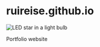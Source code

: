 # ruireise.github.io

![LED star in a light bulb](https://github.com/user-attachments/assets/bb9d8d49-6104-4958-bb50-1154ff3630c1)

Portfolio website
